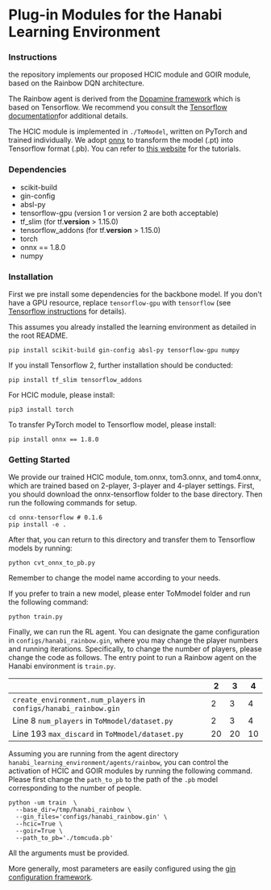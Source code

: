# Plug-in Modules for the Hanabi Learning Environment


### Instructions

the repository implements our proposed HCIC module and GOIR module, based on the Rainbow DQN architecture.

The Rainbow agent is derived from the [Dopamine framework](https://github.com/google/dopamine) which is based on Tensorflow. We recommend you consult the
[Tensorflow documentation](https://www.tensorflow.org/install)for additional details.

The HCIC module is implemented in `./ToMmodel`, written on PyTorch and trained individually. We adopt [onnx](https://github.com/onnx/tutorials) to transform the model (.pt) into Tensorflow format (.pb). You can refer to [this website](https://towardsdatascience.com/converting-a-simple-deep-learning-model-from-pytorch-to-tensorflow-b6b353351f5d) for the tutorials.
### Dependencies
* scikit-build
* gin-config
* absl-py
* tensorflow-gpu (version 1 or version 2 are both acceptable)
* tf_slim (for tf.__version__ > 1.15.0)
* tensorflow_addons (for tf.__version__ > 1.15.0)
* torch
* onnx == 1.8.0
* numpy

### Installation

First we pre install some dependencies for the backbone model. If you don't have a GPU resource, replace `tensorflow-gpu` with `tensorflow` (see [Tensorflow instructions](https://www.tensorflow.org/install/install_linux)
for details).

This assumes you already installed the learning environment as detailed in the root README.

```
pip install scikit-build gin-config absl-py tensorflow-gpu numpy
```
If you install Tensorflow 2, further installation should be conducted:
```
pip install tf_slim tensorflow_addons
```

For HCIC module, please install:
```
pip3 install torch 
```
To transfer PyTorch model to Tensorflow model, please install:
```
pip install onnx == 1.8.0
```

### Getting Started
We provide our trained HCIC module, tom.onnx, tom3.onnx, and tom4.onnx, which are trained based on 2-player, 3-player and 4-player settings.
First, you should download the onnx-tensorflow folder to the base directory. Then run the following commands for setup.
```
cd onnx-tensorflow # 0.1.6
pip install -e .
```

After that, you can return to this directory and transfer them to Tensorflow models by running:
```
python cvt_onnx_to_pb.py
```
Remember to change the model name according to your needs.


If you prefer to train a new model, please enter ToMmodel folder and run the following command:
```
python train.py
```

Finally, we can run the RL agent. You can designate the game configuration in `configs/hanabi_rainbow.gin`, where you may change the player numbers and running iterations. Specifically, to change the number of players, please change the code as follows. The entry point to run a Rainbow agent on the Hanabi environment is `train.py`.

| |2|3|4|
|----|----|----|----|
|`create_environment.num_players` in `configs/hanabi_rainbow.gin` |2|3|4|
|Line 8 `num_players` in `ToMmodel/dataset.py`|2|3|4|
|Line 193 `max_discard` in `ToMmodel/dataset.py`|20|20|10|

Assuming you are running from the agent directory `hanabi_learning_environment/agents/rainbow`, you can control the activation of HCIC and GOIR modules by running the following command. Please first change the `path_to_pb` to the path of the `.pb` model corresponding to the number of people. 
```
python -um train  \
  --base_dir=/tmp/hanabi_rainbow \
  --gin_files='configs/hanabi_rainbow.gin' \
  --hcic=True \
  --goir=True \
  --path_to_pb='./tomcuda.pb'
```

All the arguments must be provided.

More generally, most parameters are easily configured using the
[gin configuration framework](https://github.com/google/gin-config).
